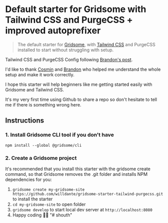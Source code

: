 # Default starter for Gridsome with Tailwind CSS and PurgeCSS + improved autoprefixer

> The default starter for [Gridsome](https://gridsome.org), with [Tailwind CSS](https://tailwindcss.com) and PurgeCSS installed to start without struggling with setup.

Tailwind CSS and PurgeCSS Config following [Brandon's post](https://www.brandonpittman.net/tailwind-purge-config/).

I'd like to thank [Cosmin](https://github.com/cossssmin) and [Brandon](https://github.com/brandonpittman) who helped me understand the whole setup and make it work correctly.

I hope this starter will help beginners like me getting started easily with Gridsome and Tailwind CSS.

It's my very first time using Github to share a repo so don't hesitate to tell me if there is something wrong here.

## Instructions

### 1. Install Gridsome CLI tool if you don't have

`npm install --global @gridsome/cli`

### 2. Create a Gridsome project

It's recommended that you install this starter with the gridsome create command, so that Gridsome removes the .git folder and installs NPM dependencies for you:

1. `gridsome create my-gridsome-site https://github.com/willdante/gridsome-starter-tailwind-purgecss.git` to install the starter </li>
2. `cd my-gridsome-site` to open folder
3. `gridsome develop` to start local dev server at `http://localhost:8080`
4. Happy coding 🎉🙌
"# shouth" 
